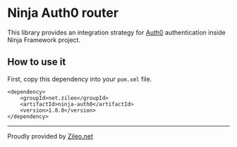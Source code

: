 # Ninja Auth0 router

This library provides an integration strategy for [Auth0](https://auth0.com) authentication inside Ninja Framework project.

## How to use it

First, copy this dependency into your `pom.xml` file.

    <dependency>
        <groupId>net.zileo</groupId>
        <artifactId>ninja-auth0</artifactId>
        <version>1.0.0</version>
    </dependency>



---

Proudly provided by [Zileo.net](https://zileo.net)
